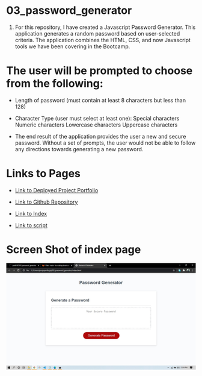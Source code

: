 # 03_password_generator

1. For this repository, I have created a Javascript Password Generator. This application generates a random password based on user-selected criteria. The application combines the HTML, CSS, and now Javascript tools we have been covering in the Bootcamp. 

# The user will be prompted to choose from the following:

* Length of password (must contain at least 8 characters but less than 128)

* Character Type (user must select at least one): Special characters Numeric characters Lowercase characters Uppercase characters

* The end result of the application provides the user a new and secure password. Without a set of prompts, the user would not be able to follow any directions towards generating a new password.


# Links to  Pages

* [Link to Deployed Project Portfolio](https://github.com/parth167/03_password_genrator/blob/master/assets/password_output.jpg)

* [Link to Github Repository](https://github.com/parth167/03_password_genrator)

* [Link to  Index](https://github.com/parth167/03_password_genrator/blob/master/index.html)

* [Link to script](https://github.com/parth167/03_password_genrator/blob/master/script.js)


# Screen Shot of index page

![screen shot](https://github.com/parth167/03_password_genrator/blob/master/assets/password_output.jpg)